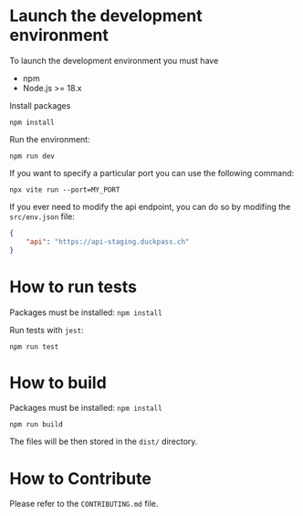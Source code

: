# Launch the development environment

To launch the development environment you must have 

- npm
- Node.js >= 18.x

Install packages
```
npm install
```
Run the environment:
```
npm run dev
```

If you want to specify a particular port you can use the following command:
```
npx vite run --port=MY_PORT
```

If you ever need to modify the api endpoint, you can do so by modifing the `src/env.json` file:
```json
{
    "api": "https://api-staging.duckpass.ch"
}
```

# How to run tests

Packages must be installed: `npm install`

Run tests with `jest`:
```
npm run test
```

# How to build
Packages must be installed: `npm install`

```
npm run build
```

The files will be then stored in the `dist/` directory.

# How to Contribute

Please refer to the `CONTRIBUTING.md` file.

